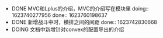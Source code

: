 - DONE MVC和Lplus的介绍，MVC的介绍写在模块里
  doing:: 1623740277956
  done:: 1623760198637
- DONE 新增战斗中时，横排之间的间距
  done:: 1623742830668
- DOING 文档中新增针对convex的配置导出的介绍